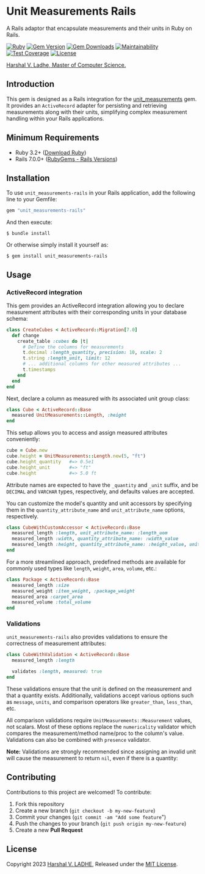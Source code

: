 # Unit Measurements Rails

A Rails adaptor that encapsulate measurements and their units in Ruby on Rails.

[![Ruby](https://github.com/shivam091/unit_measurements-rails/actions/workflows/main.yml/badge.svg)](https://github.com/shivam091/unit_measurements-rails/actions/workflows/main.yml)
[![Gem Version](https://badge.fury.io/rb/unit_measurements-rails.svg)](https://badge.fury.io/rb/unit_measurements-rails)
[![Gem Downloads](https://img.shields.io/gem/dt/unit_measurements-rails.svg)](http://rubygems.org/gems/unit_measurements-rails)
[![Maintainability](https://api.codeclimate.com/v1/badges/b319a452f37addbc077b/maintainability)](https://codeclimate.com/github/shivam091/unit_measurements-rails/maintainability)
[![Test Coverage](https://api.codeclimate.com/v1/badges/b319a452f37addbc077b/test_coverage)](https://codeclimate.com/github/shivam091/unit_measurements-rails/test_coverage)
[![License](https://img.shields.io/badge/License-MIT-blue.svg)](https://github.com/shivam091/unit_measurements-rails/blob/main/LICENSE.md)

[Harshal V. Ladhe, Master of Computer Science.](https://shivam091.github.io)

## Introduction

This gem is designed as a Rails integration for the [unit_measurements](https://github.com/shivam091/unit_measurements) gem.
It provides an `ActiveRecord` adapter for persisting and retrieving measurements
along with their units, simplifying complex measurement handling within your
Rails applications.


## Minimum Requirements

* Ruby 3.2+ ([Download Ruby](https://www.ruby-lang.org/en/downloads/branches/))
* Rails 7.0.0+ ([RubyGems - Rails Versions](https://rubygems.org/gems/rails/versions))

## Installation

To use `unit_measurements-rails` in your Rails application, add the following line to your Gemfile:

```ruby
gem "unit_measurements-rails"
```

And then execute:

`$ bundle install`

Or otherwise simply install it yourself as:

`$ gem install unit_measurements-rails`

## Usage

### ActiveRecord integration

This gem provides an ActiveRecord integration allowing you to declare measurement attributes with their corresponding units in your database schema:

```ruby
class CreateCubes < ActiveRecord::Migration[7.0]
  def change
    create_table :cubes do |t|
      # Define the columns for measurements
      t.decimal :length_quantity, precision: 10, scale: 2
      t.string :length_unit, limit: 12
      # ... additional columns for other measured attributes ...
      t.timestamps
    end
  end
end
```

Next, declare a column as measured with its associated unit group class:

```ruby
class Cube < ActiveRecord::Base
  measured UnitMeasurements::Length, :height
end
```

This setup allows you to access and assign measured attributes conveniently:

```ruby
cube = Cube.new
cube.height = UnitMeasurements::Length.new(5, "ft")
cube.height_quantity   #=> 0.5e1
cube.height_unit       #=> "ft"
cube.height            #=> 5.0 ft
```

Attribute names are expected to have the `_quantity` and `_unit` suffix, and be
`DECIMAL` and `VARCHAR` types, respectively, and defaults values are accepted.

You can customize the model's quantity and unit accessors by specifying them in the `quantity_attribute_name` and `unit_attribute_name` options, respectively.

```ruby
class CubeWithCustomAccessor < ActiveRecord::Base
  measured_length :length, unit_attribute_name: :length_uom
  measured_length :width, quantity_attribute_name: :width_value
  measured_length :height, quantity_attribute_name: :height_value, unit_attribute_name: :height_uom
end
```

For a more streamlined approach, predefined methods are available for commonly used types like `length`, `weight`, `area`, `volume`, etc.:

```ruby
class Package < ActiveRecord::Base
  measured_length :size
  measured_weight :item_weight, :package_weight
  measured_area :carpet_area
  measured_volume :total_volume
end
```

### Validations

`unit_measurements-rails` also provides validations to ensure the correctness of measurement attributes:

```ruby
class CubeWithValidation < ActiveRecord::Base
  measured_length :length

  validates :length, measured: true
end
```

These validations ensure that the unit is defined on the measurement and that a quantity exists.
Additionally, validations accept various options such as `message`, `units`, and comparison
operators like `greater_than`, `less_than`, etc.

All comparison validations require `UnitMeasurements::Measurement` values, not scalars.
Most of these options replace the `numericality` validator which compares the
measurement/method name/proc to the column's value. Validations can also be combined
with `presence` validator.

**Note:** Validations are strongly recommended since assigning an invalid unit
will cause the measurement to return `nil`, even if there is a quantity:

## Contributing

Contributions to this project are welcomed! To contribute:

1. Fork this repository
2. Create a new branch (`git checkout -b my-new-feature`)
3. Commit your changes (`git commit -am "Add some feature`")
4. Push the changes to your branch (`git push origin my-new-feature`)
5. Create a new **Pull Request**

## License

Copyright 2023 [Harshal V. LADHE](https://shivam091.github.io), Released under the [MIT License](http://opensource.org/licenses/MIT).
